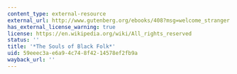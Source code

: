 ```yaml
---
content_type: external-resource
external_url: http://www.gutenberg.org/ebooks/408?msg=welcome_stranger
has_external_license_warning: true
license: https://en.wikipedia.org/wiki/All_rights_reserved
status: ''
title: '*The Souls of Black Folk*'
uid: 59eeec3a-e6a9-4c74-8f42-14578ef2fb9a
wayback_url: ''
---
```

